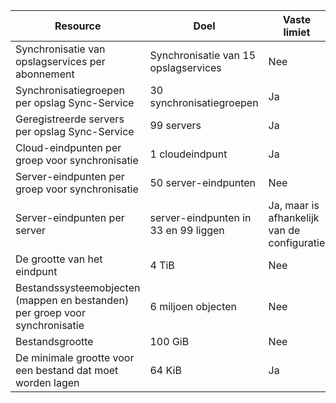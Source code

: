 | Resource | Doel | Vaste limiet |
|----------|--------------|------------|
| Synchronisatie van opslagservices per abonnement | Synchronisatie van 15 opslagservices | Nee |
| Synchronisatiegroepen per opslag Sync-Service | 30 synchronisatiegroepen | Ja |
| Geregistreerde servers per opslag Sync-Service | 99 servers | Ja |
| Cloud-eindpunten per groep voor synchronisatie | 1 cloudeindpunt | Ja |
| Server-eindpunten per groep voor synchronisatie | 50 server-eindpunten | Nee |
| Server-eindpunten per server | server-eindpunten in 33 en 99 liggen | Ja, maar is afhankelijk van de configuratie |
| De grootte van het eindpunt | 4 TiB | Nee |
| Bestandssysteemobjecten (mappen en bestanden) per groep voor synchronisatie | 6 miljoen objecten | Nee |
| Bestandsgrootte | 100 GiB | Nee |
| De minimale grootte voor een bestand dat moet worden lagen | 64 KiB | Ja |
